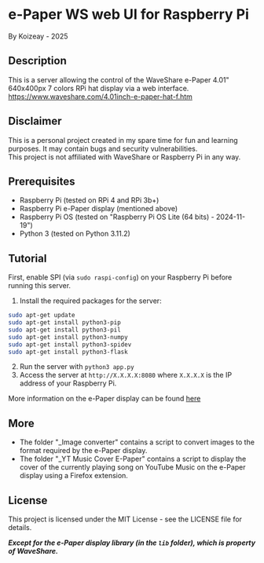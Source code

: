 # e-Paper WS web UI for Raspberry Pi
By Koizeay - 2025

## Description
This is a server allowing the control of the WaveShare e-Paper 4.01" 640x400px 7 colors RPi hat display via a web interface.\
https://www.waveshare.com/4.01inch-e-paper-hat-f.htm

## Disclaimer
This is a personal project created in my spare time for fun and learning purposes. It may contain bugs and security vulnerabilities.\
This project is not affiliated with WaveShare or Raspberry Pi in any way.

## Prerequisites
- Raspberry Pi (tested on RPi 4 and RPi 3b+)
- Raspberry Pi e-Paper display (mentioned above)
- Raspberry Pi OS (tested on "Raspberry Pi OS Lite (64 bits) - 2024-11-19")
- Python 3 (tested on Python 3.11.2)

## Tutorial
First, enable SPI (via `sudo raspi-config`) on your Raspberry Pi before running this server.

1. Install the required packages for the server:
```bash
sudo apt-get update
sudo apt-get install python3-pip
sudo apt-get install python3-pil
sudo apt-get install python3-numpy
sudo apt-get install python3-spidev
sudo apt-get install python3-flask
```
2. Run the server with `python3 app.py`
3. Access the server at `http://X.X.X.X:8080` where `X.X.X.X` is the IP address of your Raspberry Pi.

More information on the e-Paper display can be found [here](https://www.waveshare.com/wiki/4.01inch_e-Paper_HAT_(F)_Manual#Working_With_Raspberry_Pi)

## More
- The folder "_Image converter" contains a script to convert images to the format required by the e-Paper display.
- The folder "_YT Music Cover E-Paper" contains a script to display the cover of the currently playing song on YouTube Music on the e-Paper display using a Firefox extension.

## License
This project is licensed under the MIT License - see the LICENSE file for details.

_**Except for the e-Paper display library (in the `lib` folder), which is property of WaveShare.**_
